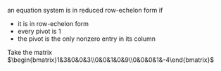 an equation system is in reduced row-echelon form if
- it is in row-echelon form
- every pivot is 1
- the pivot is the only nonzero entry in its column

Take the matrix $\begin{bmatrix}1&3&0&0&3\\0&0&1&0&9\\0&0&0&1&-4\end{bmatrix}$